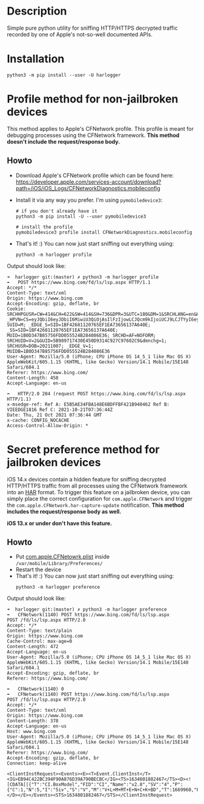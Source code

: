 # Description

Simple pure python utility for sniffing HTTP/HTTPS decrypted traffic recorded by one of Apple's not-so-well documented
APIs.

# Installation

```shell
python3 -m pip install --user -U harlogger
```

# Profile method for non-jailbroken devices

This method applies to Apple's CFNetwork profile. This profile is meant for debugging processes using the CFNetwork
framework. **This method doesn't include the request/response body.**

## Howto

- Download Apple's CFNetwork profile which can be found here:
  https://developer.apple.com/services-account/download?path=/iOS/iOS_Logs/CFNetworkDiagnostics.mobileconfig

- Install it via any way you prefer. I'm using `pymobiledevice3`:

    ```shell
    # if you don't already have it
    python3 -m pip install -U --user pymobiledevice3
    
    # install the profile
    pymobiledevice3 profile install CFNetworkDiagnostics.mobileconfig
    ```

- That's it! :) You can now just start sniffing out everything using:
    ```shell
    python3 -m harlogger profile
    ```

Output should look like:

```
➜  harlogger git:(master) ✗ python3 -m harlogger profile
➡️️   POST https://www.bing.com/fd/ls/lsp.aspx HTTP/1.1
Accept: */*
Content-Type: text/xml
Origin: https://www.bing.com
Accept-Encoding: gzip, deflate, br
Cookie: SRCHHPGUSR=CW=414&CH=622&SW=414&SH=736&DPR=3&UTC=180&DM=1&SRCHLANG=en&HV=1634801804; _HPVN=CS=eyJQbiI6eyJDbiI6MiwiU3QiOjAsIlFzIjowLCJQcm9kIjoiUCJ9LCJTYyI6eyJDbiI6MiwiU3QiOjAsIlFzIjowLCJQcm9kIjoiSCJ9LCJReiI6eyJDbiI6MiwiU3QiOjAsIlFzIjowLCJQcm9kIjoiVCJ9LCJBcCI6dHJ1ZSwiTXV0ZSI6dHJ1ZSwiTGFkIjoiMjAyMS0xMC0yMVQwMDowMDowMFoiLCJJb3RkIjowLCJEZnQiOm51bGwsIk12cyI6MCwiRmx0IjowLCJJbXAiOjEwfQ==; SUID=M; _EDGE_S=SID=1BF42681120765EF1EA73656137A640E; _SS=SID=1BF42681120765EF1EA73656137A640E; MUID=1B0D347B85756FDD055524B284086E36; SRCHD=AF=NOFORM; SRCHUID=V=2&GUID=5B989717430E450D9314C927C97602C9&dmnchg=1; SRCHUSR=DOB=20211007; _EDGE_V=1; MUIDB=1B0D347B85756FDD055524B284086E36
User-Agent: Mozilla/5.0 (iPhone; CPU iPhone OS 14_5_1 like Mac OS X) AppleWebKit/605.1.15 (KHTML, like Gecko) Version/14.1 Mobile/15E148 Safari/604.1
Referer: https://www.bing.com/
Content-Length: 458
Accept-Language: en-us

⬅️   HTTP/2.0 204 (request POST https://www.bing.com/fd/ls/lsp.aspx HTTP/1.1)
x-msedge-ref: Ref A: E5B5AE34FBA148E6BDFFBF421B940462 Ref B: VIEEDGE1816 Ref C: 2021-10-21T07:36:44Z
Date: Thu, 21 Oct 2021 07:36:44 GMT
x-cache: CONFIG_NOCACHE
Access-Control-Allow-Origin: *
```

# Secret preference method for jailbroken devices

iOS 14.x devices contain a hidden feature for sniffing decrypted HTTP/HTTPS traffic from all processes using the
CFNetwork framework into an [HAR](https://en.wikipedia.org/wiki/HAR_(file_format).)
format. To trigger this feature on a jailbroken device, you can simply place the correct configuration
for `com.apple.CFNetwork` and trigger the `com.apple.CFNetwork.har-capture-update` notification.
**This method includes the request/response body as well.**

**iOS 13.x or under don't have this feature.**

## Howto

- Put [com.apple.CFNetowrk.plist](./com.apple.CFNetwork.plist) inside `/var/mobile/Library/Preferences/`
- Restart the device
- That's it! :) You can now just start sniffing out everything using:
    ```shell
    python3 -m harlogger preference
    ```

Output should look like:

```
➜  harlogger git:(master) ✗ python3 -m harlogger preference
➡️   CFNetwork(1140) POST https://www.bing.com/fd/ls/lsp.aspx
POST /fd/ls/lsp.aspx HTTP/2.0
Accept: */*
Content-Type: text/plain
Origin: https://www.bing.com
Cache-Control: max-age=0
Content-Length: 472
Accept-Language: en-us
User-Agent: Mozilla/5.0 (iPhone; CPU iPhone OS 14_5_1 like Mac OS X) AppleWebKit/605.1.15 (KHTML, like Gecko) Version/14.1 Mobile/15E148 Safari/604.1
Accept-Encoding: gzip, deflate, br
Referer: https://www.bing.com/

⬅️   CFNetwork(1140) 0
➡️   CFNetwork(1140) POST https://www.bing.com/fd/ls/lsp.aspx
POST /fd/ls/lsp.aspx HTTP/2.0
Accept: */*
Content-Type: text/xml
Origin: https://www.bing.com
Content-Length: 378
Accept-Language: en-us
Host: www.bing.com
User-Agent: Mozilla/5.0 (iPhone; CPU iPhone OS 14_5_1 like Mac OS X) AppleWebKit/605.1.15 (KHTML, like Gecko) Version/14.1 Mobile/15E148 Safari/604.1
Referer: https://www.bing.com/
Accept-Encoding: gzip, deflate, br
Connection: keep-alive

<ClientInstRequest><Events><E><T>Event.ClientInst</T><IG>EB94C422BC394F90A876D39A790BECBC</IG><TS>1634801882467</TS><D><![CDATA[[{"T":"CI.BoxModel","FID":"CI","Name":"v2.8","SV":"4","P":{"C":1,"N":5,"I":"5iv","S":"V","M":"V+L+M+MT+E+N+C+K+BD","T":1669960,"F":0},"V":"zrpx/////////visible/+zryw/////////hidden/@p"}]]]></D></E></Events><STS>1634801882467</STS></ClientInstRequest>
```

